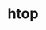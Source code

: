 ---
title: "htop"
layout: cache
categories: [package, develop-2025-03-23]
meta: {"compilers": ["apple-clang@=16.0.0", "gcc@=10.5.0", "gcc@=13.3.0"], "num_specs": 3, "num_specs_by_stack": {"developer-tools-aarch64-linux-gnu": 1, "developer-tools-darwin": 1, "developer-tools-x86_64_v3-linux-gnu": 1, "root": 3}, "oss": ["centos7", "rhel8", "sequoia"], "platforms": ["darwin", "linux"], "stacks": ["developer-tools-aarch64-linux-gnu", "developer-tools-darwin", "developer-tools-x86_64_v3-linux-gnu", "root"], "targets": ["aarch64", "x86_64_v3"], "versions": ["3.3.0"]}
spec_details: [{"compiler": "gcc@=10.5.0", "hash": "724quswtdxxe3sstwgdzd5ed5ubpaoju", "os": "centos7", "platform": "linux", "size": "-", "stacks": ["developer-tools-x86_64_v3-linux-gnu", "root"], "target": "x86_64_v3", "variants": ["build_system=autotools", "~debug", "~hwloc", "+unicode"], "versions": ["3.3.0"]}, {"compiler": "gcc@=13.3.0", "hash": "hyhhs33uudciemydg5axjwy2omuuhi5c", "os": "rhel8", "platform": "linux", "size": "-", "stacks": ["developer-tools-aarch64-linux-gnu", "root"], "target": "aarch64", "variants": ["build_system=autotools", "~debug", "~hwloc", "+unicode"], "versions": ["3.3.0"]}, {"compiler": "apple-clang@=16.0.0", "hash": "xmkovgtu73abvybhketq5wui3rvp3dl5", "os": "sequoia", "platform": "darwin", "size": "-", "stacks": ["developer-tools-darwin", "root"], "target": "aarch64", "variants": ["build_system=autotools", "~debug", "~hwloc", "+unicode"], "versions": ["3.3.0"]}]
---